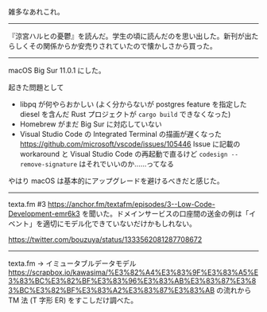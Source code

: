 雑多なあれこれ。

---

『涼宮ハルヒの憂鬱』を読んだ。学生の頃に読んだのを思い出した。新刊が出たらしくその関係からか安売りされていたので懐かしさから買った。

---

macOS Big Sur 11.0.1 にした。

起きた問題として

- libpq が何やらおかしい (よく分からないが postgres feature を指定した diesel を含んだ Rust プロジェクトが `cargo build` できなくなった)
- Homebrew がまだ Big Sur に対応していない
- Visual Studio Code の Integrated Terminal の描画が遅くなった
  <https://github.com/microsoft/vscode/issues/105446>
  Issue に記載の workaround と Visual Studio Code の再起動で直るけど `codesign --remove-signature` はそれでいいのか……ってなる

やはり macOS は基本的にアップグレードを避けるべきだと感じた。

---

texta.fm #3 <https://anchor.fm/textafm/episodes/3--Low-Code-Development-emr6k3> を聞いた。ドメインサービスの口座間の送金の例は「イベント」を適切にモデル化できていないだけかもしれない。

<https://twitter.com/bouzuya/status/1333562081287708672>

---

texta.fm → イミュータブルデータモデル <https://scrapbox.io/kawasima/%E3%82%A4%E3%83%9F%E3%83%A5%E3%83%BC%E3%82%BF%E3%83%96%E3%83%AB%E3%83%87%E3%83%BC%E3%82%BF%E3%83%A2%E3%83%87%E3%83%AB> の流れから TM 法 (T 字形 ER) をすこしだけ調べた。
